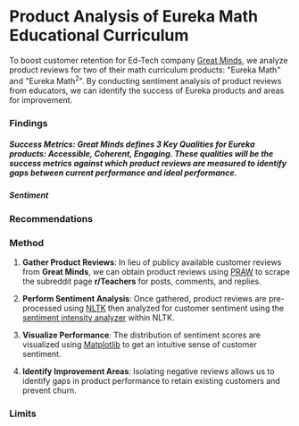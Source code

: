 # Product Analysis of Eureka Math Educational Curriculum
To boost customer retention for Ed-Tech company [Great Minds](https://greatminds.org/eurekamathsquared#eureka-math-builds-knowledge), we analyze product reviews for two of their math curriculum products: "Eureka Math" and "Eureka Math<sup>2</sup>".
By conducting sentiment analysis of product reviews from educators, we can identify the success of Eureka products and areas for improvement.

### Findings
##### Success Metrics: **Great Minds** defines 3 Key Qualities for Eureka products: Accessible, Coherent, Engaging. These qualities will be the success metrics against which product reviews are measured to identify gaps between current performance and ideal performance. 
##### Sentiment
### Recommendations
### Method
1. **Gather Product Reviews**: In lieu of publicy available customer reviews from **Great Minds**,
we can obtain product reviews using [PRAW](https://praw.readthedocs.io/en/stable/getting_started/quick_start.html)
to scrape the subreddit page **r/Teachers** for posts, comments, and replies.

2. **Perform Sentiment Analysis**: Once gathered, product reviews are pre-processed using [NLTK](https://www.nltk.org/) then analyzed for customer sentiment using the [sentiment intensity analyzer](https://github.com/cjhutto/vaderSentiment) within NLTK.
3. **Visualize Performance**: The distribution of sentiment scores are visualized using [Matplotlib](https://matplotlib.org/) to get an intuitive sense of customer sentiment.
4. **Identify Improvement Areas**: Isolating negative reviews allows us to identify gaps in product performance to retain existing customers and prevent churn. 
### Limits
